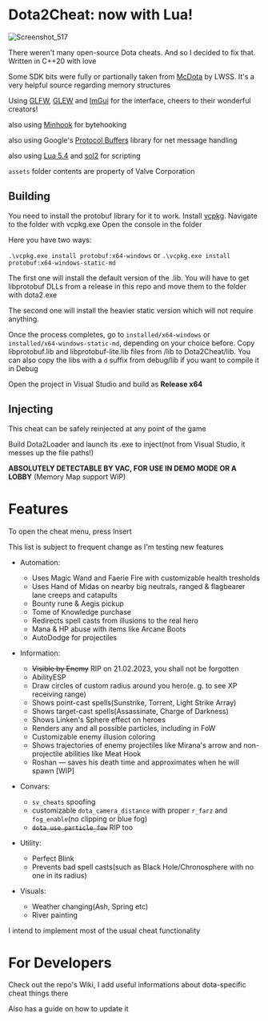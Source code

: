 # Dota2Cheat: now with Lua!

![Screenshot_517](https://user-images.githubusercontent.com/66470490/224436497-2e7a5e86-10d8-4d80-94c5-d8eab78b7aef.png)

There weren't many open-source Dota cheats. And so I decided to fix that.
Written in C++20 with love

Some SDK bits were fully or partionally taken from [McDota](https://github.com/LWSS/McDota) by LWSS. It's a very helpful source regarding memory structures

Using [GLFW](https://github.com/glfw/glfw), [GLEW](https://glew.sourceforge.net/) and [ImGui](https://github.com/ocornut/imgui) for the interface, cheers to their wonderful creators!

also using [Minhook](https://github.com/TsudaKageyu/minhook) for bytehooking

also using Google's [Protocol Buffers](https://github.com/protocolbuffers/protobuf) library for net message handling

also using [Lua 5.4](https://www.lua.org/) and [sol2](https://github.com/ThePhD/sol2) for scripting

`assets` folder contents are property of Valve Corporation

## Building
You need to install the protobuf library for it to work. Install [vcpkg](https://vcpkg.io/en/getting-started.html). Navigate to the folder with vcpkg.exe
Open the console in the folder

Here you have two ways:

`.\vcpkg.exe install protobuf:x64-windows`
or
`.\vcpkg.exe install protobuf:x64-windows-static-md`

The first one will install the default version of the .lib. You will have to get libprotobuf DLLs from a release in this repo and move them to the folder with dota2.exe

The second one will install the heavier static version which will not require anything.

Once the process completes, go to `installed/x64-windows` or `installed/x64-windows-static-md`, depending on your choice before. Copy libprotobuf.lib and libprotobuf-lite.lib files from /lib to Dota2Cheat/lib. You can also copy the libs with a `d` suffix from debug/lib if you want to compile it in Debug

Open the project in Visual Studio and build as **Release x64**

## Injecting

This cheat can be safely reinjected at any point of the game

Build Dota2Loader and launch its .exe to inject(not from Visual Studio, it messes up the file paths!)

**ABSOLUTELY DETECTABLE BY VAC, FOR USE IN DEMO MODE OR A LOBBY** (Memory Map support WIP)

# Features
To open the cheat menu, press Insert

This list is subject to frequent change as I'm testing new features

* Automation:
  * Uses Magic Wand and Faerie Fire with customizable health tresholds
  * Uses Hand of Midas on nearby big neutrals, ranged & flagbearer lane creeps and catapults
  * Bounty rune & Aegis pickup
  * Tome of Knowledge purchase
  * Redirects spell casts from illusions to the real hero
  * Mana & HP abuse with items like Arcane Boots
  * AutoDodge for projectiles
  
* Information:
  * ~~Visible by Enemy~~ RIP on 21.02.2023, you shall not be forgotten
  * AbilityESP 
  * Draw circles of custom radius around you hero(e. g. to see XP receiving range)
  * Shows point-cast spells(Sunstrike, Torrent, Light Strike Array)
  * Shows target-cast spells(Assassinate, Charge of Darkness)
  * Shows Linken's Sphere effect on heroes
  * Renders any and all possible particles, including in FoW
  * Customizable enemy illusion coloring
  * Shows trajectories of enemy projectiles like Mirana's arrow and non-projectile abilities like Meat Hook
  * Roshan — saves his death time and approximates when he will spawn [WIP]
  
* Convars:
  * `sv_cheats` spoofing
  * customizable `dota_camera_distance` with proper `r_farz` and `fog_enable`(no clipping or blue fog)
  * ~~`dota_use_particle_fow`~~ RIP too

* Utility:
  * Perfect Blink
  * Prevents bad spell casts(such as Black Hole/Chronosphere with no one in its radius)

* Visuals:
  * Weather changing(Ash, Spring etc)
  * River painting

I intend to implement most of the usual cheat functionality

# For Developers

Check out the repo's Wiki, I add useful informations about dota-specific cheat things there

Also has a guide on how to update it
